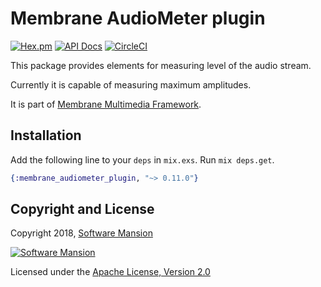 # Membrane AudioMeter plugin

[![Hex.pm](https://img.shields.io/hexpm/v/membrane_audiometer_plugin.svg)](https://hex.pm/packages/membrane_audiometer_plugin)
[![API Docs](https://img.shields.io/badge/api-docs-yellow.svg?style=flat)](https://hexdocs.pm/membrane_audiometer_plugin/)
[![CircleCI](https://circleci.com/gh/membraneframework/membrane_audiometer_plugin.svg?style=svg)](https://circleci.com/gh/membraneframework/membrane_audiometer_plugin)

This package provides elements for measuring level of the audio stream.

Currently it is capable of measuring maximum amplitudes.

It is part of [Membrane Multimedia Framework](https://membraneframework.org).

## Installation

Add the following line to your `deps` in `mix.exs`.  Run `mix deps.get`.

```elixir
{:membrane_audiometer_plugin, "~> 0.11.0"}
```

## Copyright and License

Copyright 2018, [Software Mansion](https://swmansion.com/?utm_source=git&utm_medium=readme&utm_campaign=membrane)

[![Software Mansion](https://logo.swmansion.com/logo?color=white&variant=desktop&width=200&tag=membrane-github)](https://swmansion.com/?utm_source=git&utm_medium=readme&utm_campaign=membrane)

Licensed under the [Apache License, Version 2.0](LICENSE)
